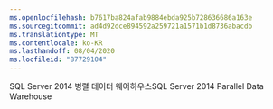 ```yaml
---
ms.openlocfilehash: b7617ba824afab9884ebda925b728636686a163e
ms.sourcegitcommit: ad4d92dce894592a259721a1571b1d8736abacdb
ms.translationtype: MT
ms.contentlocale: ko-KR
ms.lasthandoff: 08/04/2020
ms.locfileid: "87729104"
---
```

<span data-ttu-id="14e95-101">SQL Server 2014 병렬 데이터 웨어하우스</span><span class="sxs-lookup"><span data-stu-id="14e95-101">SQL Server 2014 Parallel Data Warehouse</span></span>
